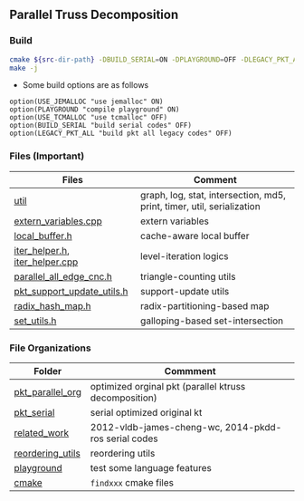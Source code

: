 ## Parallel Truss Decomposition

### Build

```zsh
cmake ${src-dir-path} -DBUILD_SERIAL=ON -DPLAYGROUND=OFF -DLEGACY_PKT_ALL=ON
make -j
```

* Some build options are as follows

```
option(USE_JEMALLOC "use jemalloc" ON)
option(PLAYGROUND "compile playground" ON)
option(USE_TCMALLOC "use tcmalloc" OFF)
option(BUILD_SERIAL "build serial codes" OFF)
option(LEGACY_PKT_ALL "build pkt all legacy codes" OFF)
```

### Files (Important)

Files | Comment
--- | ---
[util](util) | graph, log, stat, intersection, md5, print, timer, util, serialization
[extern_variables.cpp](opt_pkt/extern_variables.cpp) | extern variables
[local_buffer.h](util/primitives/local_buffer.h) | cache-aware local buffer
[iter_helper.h](opt_pkt/iter_helper.h), [iter_helper.cpp](opt_pkt/iter_helper.cpp) | level-iteration logics
[parallel_all_edge_cnc.h](opt_pkt/parallel_all_edge_cnc.h) | triangle-counting utils
[pkt_support_update_utils.h](opt_pkt/pkt_support_update_utils.h) | support-update utils
[radix_hash_map.h](util/containers/radix_hash_map.h) | radix-partitioning-based map
[set_utils.h](util/intersection/set_utils.h) | galloping-based set-intersection

### File Organizations

Folder | Commment
--- | ---
[pkt_parallel_org](pkt_parallel_org) | optimized orginal pkt (parallel ktruss decomposition)
[pkt_serial](pkt_serial) | serial optimized original kt
[related_work](related_work) | 2012-vldb-james-cheng-wc, 2014-pkdd-ros serial codes
[reordering_utils](reordering_utils) | reordering utils
[playground](playground) | test some language features
[cmake](cmake) | `findxxx` cmake files